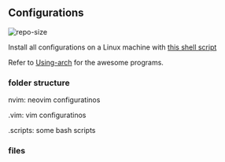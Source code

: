 
## Configurations
![repo-size](https://img.shields.io/github/repo-size/ahacad/configurations) 

Install all configurations on a Linux machine with [this shell script](./SELFMADE/install-configs.sh)

Refer to [Using-arch](https://github.com/ahacad/using-arch)  for the awesome programs.


### folder structure

nvim: neovim configuratinos

.vim: vim configuratinos

.scripts: some bash scripts


### files


